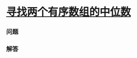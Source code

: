 # [寻找两个有序数组的中位数](https://leetcode-cn.com/problems/median-of-two-sorted-arrays)

### 问题



### 解答

```

```

